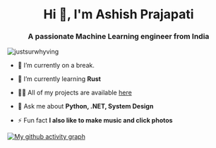 <h1 align="center">Hi 👋, I'm Ashish Prajapati</h1>
<h3 align="center">A passionate Machine Learning engineer from India</h3>

<p align="left"> <img src="https://komarev.com/ghpvc/?username=justsurwhyving&label=Profile%20views&color=0e75b6&style=flat" alt="justsurwhyving" /> </p>

- 🔭 I’m currently on a break.

- 🌱 I’m currently learning **Rust**

- 👨‍💻 All of my projects are available [here](https://github.com/JustSurWHYving?tab=repositories)

- 💬 Ask me about **Python, .NET, System Design**

- ⚡ Fun fact **I also like to make music and click photos**

[![My github activity graph](https://github-readme-activity-graph.vercel.app/graph?username=JustSurWHYving&theme=tokyo-night&hide_border=true)](https://github.com/JustSurWHYving/github-readme-activity-graph)
